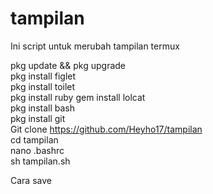 # tampilan

Ini script untuk merubah tampilan termux

pkg update && pkg upgrade                          
pkg install figlet                                  
pkg install toilet                                    
pkg install ruby
gem install lolcat                                        
pkg install bash                                               
pkg install git                                         
Git clone https://github.com/Heyho17/tampilan                     
cd tampilan                                             
nano .bashrc                                              
sh tampilan.sh                                           

Cara save
